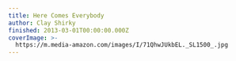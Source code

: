 ```yaml
---
title: Here Comes Everybody
author: Clay Shirky
finished: 2013-03-01T00:00:00.000Z
coverImage: >-
  https://m.media-amazon.com/images/I/71QhwJUkbEL._SL1500_.jpg
---
```

